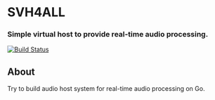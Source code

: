 # SVH4ALL
### Simple virtual host to provide real-time audio processing.

[![Build Status](https://travis-ci.com/DgINC/SVH4ALL.svg?branch=master)](https://travis-ci.com/DgINC/SVH4ALL)

## About
Try to build audio host system for real-time audio processing on Go.
